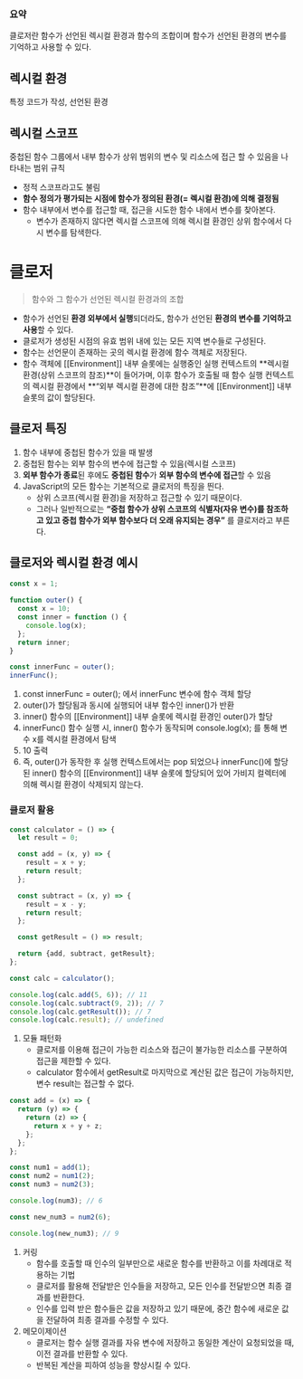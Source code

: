 ### 요약

클로저란 함수가 선언된 렉시컬 환경과 함수의 조합이며 함수가 선언된 환경의 변수를 기억하고 사용할 수 있다.

## 렉시컬 환경

특정 코드가 작성, 선언된 환경

## 렉시컬 스코프

중첩된 함수 그룹에서 내부 함수가 상위 범위의 변수 및 리소스에 접근 할 수 있음을 나타내는 범위 규칙

- 정적 스코프라고도 불림
- **함수 정의가 평가되는 시점에 함수가 정의된 환경(= 렉시컬 환경)에 의해 결정됨**
- 함수 내부에서 변수를 접근할 때, 접근을 시도한 함수 내에서 변수를 찾아본다.
  - 변수가 존재하지 않다면 렉시컬 스코프에 의해 렉시컬 환경인 상위 함수에서 다시 변수를 탐색한다.

# 클로저

> 함수와 그 함수가 선언된 렉시컬 환경과의 조합

- 함수가 선언된 **환경 외부에서 실행**되더라도, 함수가 선언된 **환경의 변수를 기억하고 사용**할 수 있다.
- 클로저가 생성된 시점의 유효 범위 내에 있는 모든 지역 변수들로 구성된다.
- 함수는 선언문이 존재하는 곳의 렉시컬 환경에 함수 객체로 저장된다.
- 함수 객체에 [[Environment]] 내부 슬롯에는 실행중인 실행 컨텍스트의 **렉시컬 환경(상위 스코프의 참조)**이 들어가며, 이후 함수가 호출될 때 함수 실행 컨텍스트의 렉시컬 환경에서 **“외부 렉시컬 환경에 대한 참조”**에 [[Environment]] 내부 슬롯의 값이 할당된다.

## 클로저 특징

1. 함수 내부에 중첩된 함수가 있을 때 발생
2. 중첩된 함수는 외부 함수의 변수에 접근할 수 있음(렉시컬 스코프)
3. **외부 함수가 종료**된 후에도 **중첩된 함수**가 **외부 함수의 변수에 접근**할 수 있음
4. JavaScript의 모든 함수는 기본적으로 클로저의 특징을 띈다.
   - 상위 스코프(렉시컬 환경)을 저장하고 접근할 수 있기 때문이다.
   - 그러나 일반적으로는 **“중첩 함수가 상위 스코프의 식별자(자유 변수)를 참조하고 있고 중첩 함수가 외부 함수보다 더 오래 유지되는 경우”** 를 클로저라고 부른다.

## 클로저와 렉시컬 환경 예시

```jsx
const x = 1;

function outer() {
  const x = 10;
  const inner = function () {
    console.log(x);
  };
  return inner;
}

const innerFunc = outer();
innerFunc();
```

1. const innerFunc = outer(); 에서 innerFunc 변수에 함수 객체 할당
2. outer()가 할당됨과 동시에 실행되어 내부 함수인 inner()가 반환
3. inner() 함수의 [[Environment]] 내부 슬롯에 렉시컬 환경인 outer()가 할당
4. innerFunc() 함수 실행 시, inner() 함수가 동작되며 console.log(x); 를 통해 변수 x를 렉시컬 환경에서 탐색
5. 10 출력
6. 즉, outer()가 동작한 후 실행 컨텍스트에서는 pop 되었으나 innerFunc()에 할당된 inner() 함수의 [[Environment]] 내부 슬롯에 할당되어 있어 가비지 컬렉터에 의해 렉시컬 환경이 삭제되지 않는다.

### 클로저 활용

```jsx
const calculator = () => {
  let result = 0;

  const add = (x, y) => {
    result = x + y;
    return result;
  };

  const subtract = (x, y) => {
    result = x - y;
    return result;
  };

  const getResult = () => result;

  return {add, subtract, getResult};
};

const calc = calculator();

console.log(calc.add(5, 6)); // 11
console.log(calc.subtract(9, 2)); // 7
console.log(calc.getResult()); // 7
console.log(calc.result); // undefined
```

1. 모듈 패턴화
   - 클로저를 이용해 접근이 가능한 리소스와 접근이 불가능한 리소스를 구분하여 접근을 제한할 수 있다.
   - calculator 함수에서 getResult로 마지막으로 계산된 값은 접근이 가능하지만, 변수 result는 접근할 수 없다.

```jsx
const add = (x) => {
  return (y) => {
    return (z) => {
      return x + y + z;
    };
  };
};

const num1 = add(1);
const num2 = num1(2);
const num3 = num2(3);

console.log(num3); // 6

const new_num3 = num2(6);

console.log(new_num3); // 9
```

1. 커링
   - 함수를 호출할 때 인수의 일부만으로 새로운 함수를 반환하고 이를 차례대로 적용하는 기법
   - 클로저를 활용해 전달받은 인수들을 저장하고, 모든 인수를 전달받으면 최종 결과를 반환한다.
   - 인수를 입력 받은 함수들은 값을 저장하고 있기 때문에, 중간 함수에 새로운 값을 전달하여 최종 결과를 수정할 수 있다.
2. 메모이제이션
   - 클로저는 함수 실행 결과를 자유 변수에 저장하고 동일한 계산이 요청되었을 때, 이전 결과를 반환할 수 있다.
   - 반복된 계산을 피하여 성능을 향상시킬 수 있다.
